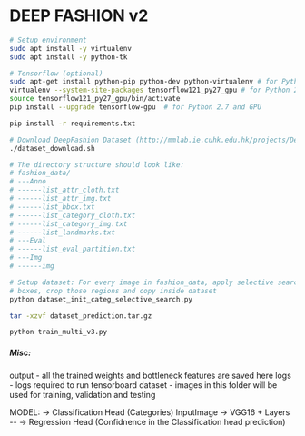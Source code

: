 # DEEP FASHION v2

```sh
# Setup environment
sudo apt install -y virtualenv
sudo apt install -y python-tk

# Tensorflow (optional)
sudo apt-get install python-pip python-dev python-virtualenv # for Python 2.7
virtualenv --system-site-packages tensorflow121_py27_gpu # for Python 2.7
source tensorflow121_py27_gpu/bin/activate
pip install --upgrade tensorflow-gpu  # for Python 2.7 and GPU

pip install -r requirements.txt 

```

```sh
# Download DeepFashion Dataset (http://mmlab.ie.cuhk.edu.hk/projects/DeepFashion/AttributePrediction.html)
./dataset_download.sh

# The directory structure should look like:
# fashion_data/
# ---Anno
# ------list_attr_cloth.txt
# ------list_attr_img.txt
# ------list_bbox.txt
# ------list_category_cloth.txt
# ------list_category_img.txt
# ------list_landmarks.txt
# ---Eval
# ------list_eval_partition.txt
# ---Img
# ------img

```


```sh
# Setup dataset: For every image in fashion_data, apply selective search algo to find ROI/bounding
# boxes, crop those regions and copy inside dataset
python dataset_init_categ_selective_search.py

tar -xzvf dataset_prediction.tar.gz

```

```sh
python train_multi_v3.py

```

##### Misc:
output	- all the trained weights and bottleneck features are saved here
logs	- logs required to run tensorboard
dataset	- images in this folder will be used for training, validation and testing

MODEL:
									->	Classification Head (Categories)
InputImage	->	VGG16 + Layers	--
									->	Regression Head	(Confidnence in the Classification head prediction)



